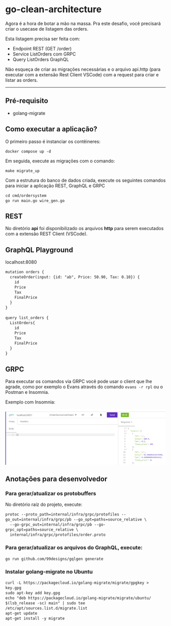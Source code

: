 # go-clean-architecture

Agora é a hora de botar a mão na massa. Pra este desafio, você precisará criar o usecase de listagem das orders.

Esta listagem precisa ser feita com:

- Endpoint REST (GET /order)
- Service ListOrders com GRPC
- Query ListOrders GraphQL

Não esqueça de criar as migrações necessárias e o arquivo api.http (para executar com a extensão Rest Client VSCode) com a request para criar e listar as orders.

---

## Pré-requisito

- golang-migrate

## Como executar a aplicação?

O primeiro passo é instanciar os contêineres:

```
docker compose up -d
```

Em seguida, execute as migrações com o comando:

```
make migrate_up
```

Com a estrutura do banco de dados criada, execute os seguintes comandos para iniciar a aplicação REST, GraphQL e GRPC
```
cd cmd/ordersystem
go run main.go wire_gen.go
```

## REST

No diretório **api** foi disponibilizado os arquivos **http** para serem executados com a extensão REST Client (VSCode).

## GraphQL Playground

localhost:8080

```
mutation orders {
  createOrder(input: {id: "ab", Price: 50.90, Tax: 0.10}) {
    id
    Price
    Tax
    FinalPrice
  }
}

query list_orders {
  ListOrders{
    id
    Price
    Tax
    FinalPrice
  }
}
```

## GRPC

Para executar os comandos via GRPC você pode usar o client que lhe agrade, como por exemplo o Evans através do comando `evans -r rpl` ou o Postman e Insomnia.

Exemplo com Insomnia:

![Exemplo de uso de GRPC com Insomnia](insomnia_grpc.png)

## Anotações para desenvolvedor

### Para gerar/atualizar os protobuffers

No diretório raíz do projeto, execute:

```
protoc --proto_path=internal/infra/grpc/protofiles --go_out=internal/infra/grpc/pb --go_opt=paths=source_relative \
  --go-grpc_out=internal/infra/grpc/pb --go-grpc_opt=paths=source_relative \
  internal/infra/grpc/protofiles/order.proto
```

### Para gerar/atualizar os arquivos do GraphQL, execute:

```
go run github.com/99designs/gqlgen generate
```

### Instalar golang-migrate no Ubuntu

```
curl -L https://packagecloud.io/golang-migrate/migrate/gpgkey > key.gpg
sudo apt-key add key.gpg
echo "deb https://packagecloud.io/golang-migrate/migrate/ubuntu/ $(lsb_release -sc) main" | sudo tee /etc/apt/sources.list.d/migrate.list
apt-get update
apt-get install -y migrate
```